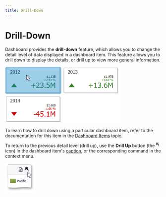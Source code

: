 ```yaml
---
title: Drill-Down
---
```

# Drill-Down
Dashboard provides the **drill-down** feature, which allows you to change the detail level of data displayed in a dashboard item. This feature allows you to drill down to display the details, or drill up to view more general information.

![Anim_Cards_DrillDown](../../../images/Img19995.gif)

To learn how to drill down using a particular dashboard item, refer to the documentation for this item in the [Dashboard Items](../../../../dashboard-for-desktop/articles/dashboard-viewer/dashboard-items.md) topic.

To return to the previous detail level (drill up), use the **Drill Up** button (the ![DrillDown_DrillUpArrow](../../../images/Img18627.png) icon) in the dashboard item's [caption](../../../../dashboard-for-desktop/articles/dashboard-viewer/data-presentation/dashboard-layout.md), or the corresponding command in the context menu.

![Chart_Interactivity_DrillUp](../../../images/Img19460.png)